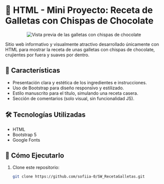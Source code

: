 # 🍪 HTML - Mini Proyecto: Receta de Galletas con Chispas de Chocolate

<p align="center">
    <img src="https://github.com/user-attachments/assets/e0217f1d-7402-4b5f-85a0-7c7924613f28" alt="Vista previa de las galletas con chispas de chocolate" />
</p>

Sitio web informativo y visualmente atractivo desarrollado únicamente con HTML para mostrar la receta de unas galletas con chispas de chocolate, crujientes por fuera y suaves por dentro.

## 🎀 Características
- Presentación clara y estética de los ingredientes e instrucciones.
- Uso de Bootstrap para diseño responsivo y estilizado.
- Estilo manuscrito para el título, simulando una receta casera.
- Sección de comentarios (solo visual, sin funcionalidad JS).

## 🛠️ Tecnologías Utilizadas
- HTML
- Bootstrap 5 
- Google Fonts

## 🚀 Cómo Ejecutarlo
1. Clone este repositorio:
   ```bash
   git clone https://github.com/sofiia-0/SW_RecetaGalletas.git
